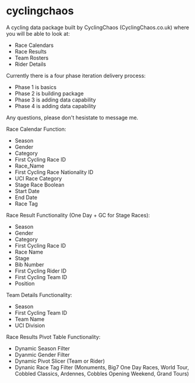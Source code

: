 # cyclingchaos
A cycling data package built by CyclingChaos (CyclingChaos.co.uk) where you will be able to look at:
- Race Calendars
- Race Results
- Team Rosters
- Rider Details

Currently there is a four phase iteration delivery process:
- Phase 1 is basics
- Phase 2 is building package
- Phase 3 is adding data capability
- Phase 4 is adding data capability

Any questions, please don't hesistate to message me. 

Race Calendar Function:
- Season
- Gender
- Category
- First Cycling Race ID
- Race_Name
- First Cycling Race Nationality ID
- UCI Race Category
- Stage Race Boolean
- Start Date
- End Date
- Race Tag

Race Result Functionality (One Day + GC for Stage Races):
- Season
- Gender
- Category
- First Cycling Race ID
- Race Name
- Stage
- Bib Number
- First Cycling Rider ID
- First Cycling Team ID
- Position

Team Details Functionality:
- Season
- First Cycling Team ID
- Team Name
- UCI Division

Race Results Pivot Table Functionality:
- Dynamic Season Filter
- Dyanmic Gender Filter
- Dynamic Pivot Slicer (Team or Rider)
- Dynanic Race Tag Filter (Monuments, Big7 One Day Races, World Tour, Cobbled Classics, Ardennes, Cobbles Opening Weekend, Grand Tours)
